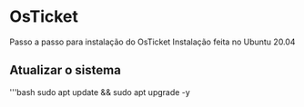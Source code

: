 # OsTicket
Passo a passo para instalação do OsTicket
Instalação feita no Ubuntu 20.04
## Atualizar o sistema
'''bash
sudo apt update && sudo apt upgrade -y
